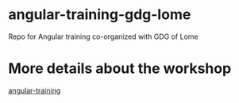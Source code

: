 # angular-training-gdg-lome
Repo for Angular training co-organized with GDG of Lome

# More details about the workshop
[angular-training](https://rblmdst.github.io/angular-training-gdg-lome/)
